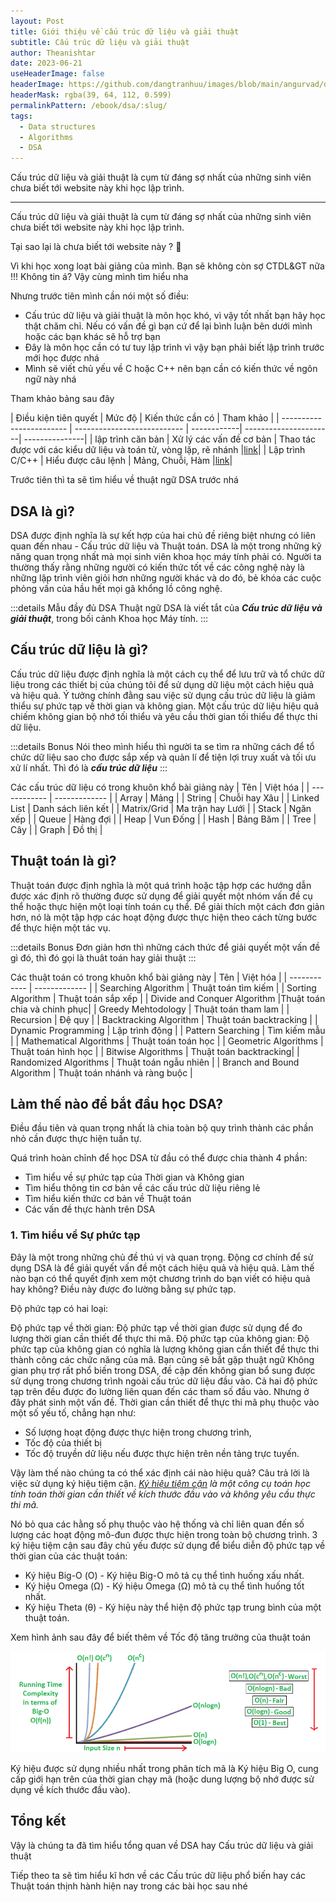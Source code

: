 ```yaml
---
layout: Post
title: Giới thiệu về cấu trúc dữ liệu và giải thuật
subtitle: Cấu trúc dữ liệu và giải thuật
author: Theanishtar
date: 2023-06-21
useHeaderImage: false
headerImage: https://github.com/dangtranhuu/images/blob/main/angurvad/dsa/session1/banner.png?raw=true
headerMask: rgba(39, 64, 112, 0.599)
permalinkPattern: /ebook/dsa/:slug/
tags:
  - Data structures 
  - Algorithms
  - DSA
---
```


Cấu trúc dữ liệu và giải thuật là cụm từ đáng sợ nhất của những sinh viên chưa biết tới website này khi học lập trình.

<!-- more -->

---
Cấu trúc dữ liệu và giải thuật là cụm từ đáng sợ nhất của những sinh viên chưa biết tới website này khi học lập trình.

Tại sao lại là chưa biết tới website này ? 🤔

Vì khi học xong loạt bài giảng của mình. Bạn sẽ không còn sợ CTDL&GT nữa !!! Không tin á? Vậy cùng mình tìm hiểu nha 

Nhưng trước tiên mình cần nói một số điều:
- Cấu trúc dữ liệu và giải thuật là môn học khó, vì vậy tốt nhất bạn hãy học thật chăm chỉ. Nếu có vấn đề gì bạn cứ để lại bình luận bên dưới mình hoặc các bạn khác sẽ hỗ trợ bạn
- Đây là môn học cần có tư tuy lập trình vì vậy bạn phải biết lập trình trước mới học được nhá
- Mình sẽ viết chủ yếu về C hoặc C++ nên bạn cần có kiến thức về ngôn ngữ này nhá

Tham khảo bảng sau đây

| Điều kiện tiên quyết     | Mức độ      | Kiến thức cần có      | Tham khảo      |
| ------------------------ | --------------------------- | ------------| ----------------------| ---------------|
| lập trình căn bản | Xử lý các vấn đề cơ bản | Thao tác được với các kiểu dữ liệu và toán tử, vòng lặp, rẽ nhánh |[link]()| 
| Lập trình C/C++ | Hiểu được câu lệnh | Mảng, Chuỗi, Hàm |[link]()| 

Trước tiên thì ta sẽ tìm hiểu về thuật ngữ DSA trước nhá 

## DSA là gì?

DSA được định nghĩa là sự kết hợp của hai chủ đề riêng biệt nhưng có liên quan đến nhau - Cấu trúc dữ liệu và Thuật toán. DSA là một trong những kỹ năng quan trọng nhất mà mọi sinh viên khoa học máy tính phải có. Người ta thường thấy rằng những người có kiến thức tốt về các công nghệ này là những lập trình viên giỏi hơn những người khác và do đó, bẻ khóa các cuộc phỏng vấn của hầu hết mọi gã khổng lồ công nghệ.

:::details Mẫu đầy đủ DSA
Thuật ngữ DSA là viết tắt của **_Cấu trúc dữ liệu và giải thuật_**, trong bối cảnh Khoa học Máy tính.
:::


<!-- ![pic1](https://github.com/dangtranhuu/images/blob/main/angurvad/dsa/session1/Introduction-to-Data-Structures-and-Algorithms-DSA.png?raw=true) -->

## Cấu trúc dữ liệu là gì?

Cấu trúc dữ liệu được định nghĩa là một cách cụ thể để lưu trữ và tổ chức dữ liệu trong các thiết bị của chúng tôi để sử dụng dữ liệu một cách hiệu quả và hiệu quả. Ý tưởng chính đằng sau việc sử dụng cấu trúc dữ liệu là giảm thiểu sự phức tạp về thời gian và không gian. Một cấu trúc dữ liệu hiệu quả chiếm không gian bộ nhớ tối thiểu và yêu cầu thời gian tối thiểu để thực thi dữ liệu.

:::details Bonus
Nói theo mình hiểu thì người ta se tìm ra những cách để tổ chức dữ liệu sao cho được sắp xếp và quản lí để tiện lợi truy xuất và tối ưu xử lí nhất. Thì đó là **_cấu trúc dữ liệu_**
:::

Các cấu trúc dữ liệu có trong khuôn khổ bài giảng này
| Tên          | Việt hóa      |
| ------------ | ------------- |
| Array        | Mảng     | 
| String       | Chuỗi hay Xâu   | 
| Linked List  | Danh sách liên kết    | 
| Matrix/Grid  | Ma trận hay Lưới             | 
| Stack        | Ngăn xếp         | 
| Queue        | Hàng đợi             | 
| Heap         | Vun Đống             | 
| Hash         | Bảng Băm             | 
| Tree         | Cây             | 
| Graph        | Đồ thị              | 

## Thuật toán là gì?

Thuật toán được định nghĩa là một quá trình hoặc tập hợp các hướng dẫn được xác định rõ thường được sử dụng để giải quyết một nhóm vấn đề cụ thể hoặc thực hiện một loại tính toán cụ thể. Để giải thích một cách đơn giản hơn, nó là một tập hợp các hoạt động được thực hiện theo cách từng bước để thực hiện một tác vụ.

:::details Bonus
Đơn giản hơn thì những cách thức để giải quyết một vấn đề gì đó, thì đó gọi là thuât toán hay giải thuật
:::

Các thuật toán có trong khuôn khổ bài giảng này
| Tên          | Việt hóa      |
| ------------ | ------------- |
| Searching Algorithm | Thuật toán tìm kiếm |
| Sorting Algorithm | Thuật toán sắp xếp |
| Divide and Conquer Algorithm |Thuật toán chia và chinh phục|
| Greedy Mehtodology | Thuật toán tham lam |
| Recursion | Đệ quy |
| Backtracking Algorithm | Thuật toán backtracking |
| Dynamic Programming | Lập trình động |
| Pattern Searching | Tìm kiếm mẫu |
| Mathematical Algorithms | Thuật toán toán học |
| Geometric Algorithms | Thuật toán hình học |
| Bitwise Algorithms | Thuật toán backtracking|
| Randomized Algorithms | Thuật toán ngẫu nhiên |
| Branch and Bound Algorithm | Thuật toán nhánh và ràng buộc |

## Làm thế nào để bắt đầu học DSA?

Điều đầu tiên và quan trọng nhất là chia toàn bộ quy trình thành các phần nhỏ cần được thực hiện tuần tự.

Quá trình hoàn chỉnh để học DSA từ đầu có thể được chia thành 4 phần:

- Tìm hiểu về sự phức tạp của Thời gian và Không gian
- Tìm hiểu thông tin cơ bản về các cấu trúc dữ liệu riêng lẻ
- Tìm hiểu kiến thức cơ bản về Thuật toán
- Các vấn đề thực hành trên DSA

### 1. Tìm hiểu về Sự phức tạp
Đây là một trong những chủ đề thú vị và quan trọng. Động cơ chính để sử dụng DSA là để giải quyết vấn đề một cách hiệu quả và hiệu quả. Làm thế nào bạn có thể quyết định xem một chương trình do bạn viết có hiệu quả hay không? Điều này được đo lường bằng sự phức tạp. 

Độ phức tạp có hai loại:

Độ phức tạp về thời gian: Độ phức tạp về thời gian được sử dụng để đo lượng thời gian cần thiết để thực thi mã.
Độ phức tạp của không gian: Độ phức tạp của không gian có nghĩa là lượng không gian cần thiết để thực thi thành công các chức năng của mã.
Bạn cũng sẽ bắt gặp thuật ngữ Không gian phụ trợ rất phổ biến trong DSA, đề cập đến không gian bổ sung được sử dụng trong chương trình ngoài cấu trúc dữ liệu đầu vào.
Cả hai độ phức tạp trên đều được đo lường liên quan đến các tham số đầu vào. Nhưng ở đây phát sinh một vấn đề. Thời gian cần thiết để thực thi mã phụ thuộc vào một số yếu tố, chẳng hạn như:

- Số lượng hoạt động được thực hiện trong chương trình,
- Tốc độ của thiết bị
- Tốc độ truyền dữ liệu nếu được thực hiện trên nền tảng trực tuyến.

Vậy làm thế nào chúng ta có thể xác định cái nào hiệu quả? Câu trả lời là việc sử dụng ký hiệu tiệm cận.
*[Ký hiệu tiệm cận](https://www.geeksforgeeks.org/types-of-asymptotic-notations-in-complexity-analysis-of-algorithms/) là một công cụ toán học tính toán thời gian cần thiết về kích thước đầu vào và không yêu cầu thực thi mã.*

Nó bỏ qua các hằng số phụ thuộc vào hệ thống và chỉ liên quan đến số lượng các hoạt động mô-đun được thực hiện trong toàn bộ chương trình. 3 ký hiệu tiệm cận sau đây chủ yếu được sử dụng để biểu diễn độ phức tạp về thời gian của các thuật toán:

- Ký hiệu Big-O (Ο) - Ký hiệu Big-O mô tả cụ thể tình huống xấu nhất.
- Ký hiệu Omega (Ω) - Ký hiệu Omega (Ω) mô tả cụ thể tình huống tốt nhất.
- Ký hiệu Theta (θ) - Ký hiệu này thể hiện độ phức tạp trung bình của một thuật toán.

Xem hình ảnh sau đây để biết thêm về Tốc độ tăng trưởng của thuật toán

![pic1](https://github.com/dangtranhuu/images/blob/main/angurvad/dsa/session1/mypic.png?raw=true)

Ký hiệu được sử dụng nhiều nhất trong phân tích mã là Ký hiệu Big O, cung cấp giới hạn trên của thời gian chạy mã (hoặc dung lượng bộ nhớ được sử dụng về kích thước đầu vào).

## Tổng kết
 
Vậy là chúng ta đã tìm hiểu tổng quan về DSA hay Cấu trúc dữ liệu và giải thuật

Tiếp theo ta sẽ tìm hiểu kĩ hơn về các Cấu trúc dữ liệu phổ biến hay các Thuật toán thịnh hành hiện nay trong các bài học sau nhé